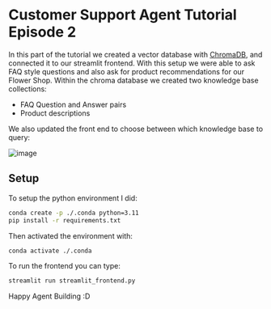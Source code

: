 # Customer Support Agent Tutorial Episode 2

In this part of the tutorial we created a vector database with [ChromaDB](https://www.trychroma.com/), and connected it to our streamlit frontend. With this setup we were able to ask FAQ style questions and also ask for product recommendations for our Flower Shop. Within the chroma database we created two knowledge base collections:

- FAQ Question and Answer pairs
- Product descriptions

We also updated the front end to choose between which knowledge base to query:

![image](https://github.com/user-attachments/assets/066caf10-d773-4481-b07b-4d74fafedca2)


## Setup

To setup the python environment I did:

```bash
conda create -p ./.conda python=3.11
pip install -r requirements.txt
```

Then activated the environment with:
```bash
conda activate ./.conda
```

To run the frontend you can type:

```bash
streamlit run streamlit_frontend.py
```

Happy Agent Building :D
